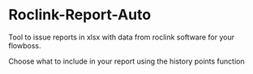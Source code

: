 # Roclink-Report-Auto

Tool to issue reports in xlsx with data from roclink software for your flowboss.

Choose what to include in your report using the history points function
